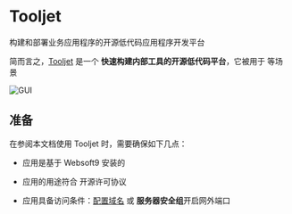 # Tooljet

构建和部署业务应用程序的开源低代码应用程序开发平台

简而言之，[Tooljet](https://www.tooljet.com/) 是一个 **快速构建内部工具的开源低代码平台**，它被用于   等场景


![GUI](https://libs.websoft9.com/Websoft9/DocsPicture/zh/tooljet/tooljet-gui-websoft9.png)


## 准备

在参阅本文档使用 Tooljet 时，需要确保如下几点：

- 应用是基于 Websoft9 安装的

- 应用的用途符合 [](https://some_license_url) 开源许可协议

- 应用具备访问条件：[配置域名](./guide/appsetdomain) 或 **服务器安全组**开启网外端口